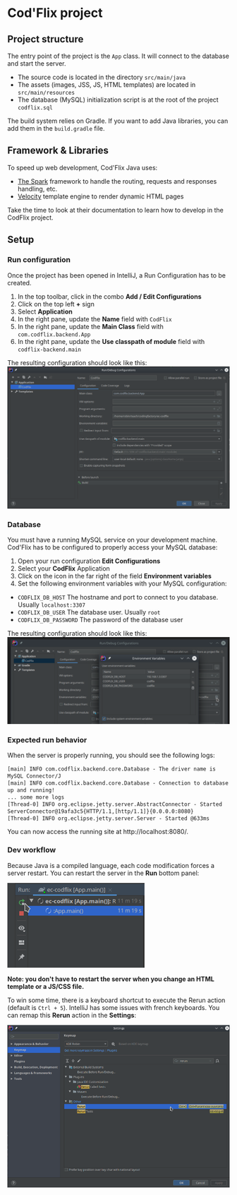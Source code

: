 # Cod'Flix project

## Project structure
The entry point of the project is the `App` class. It will connect to the database and start the server.

* The source code is located in the directory `src/main/java`
* The assets (images, JSS, JS, HTML templates) are located in `src/main/resources`
* The database (MySQL) initialization script is at the root of the project `codflix.sql`

The build system relies on Gradle. If you want to add Java libraries, you can add them in the `build.gradle` file.

## Framework & Libraries
To speed up web development, Cod'Flix Java uses:
* [The Spark](http://sparkjava.com/) framework to handle the routing, requests and responses handling, etc.
* [Velocity]( http://velocity.apache.org/engine/2.2/user-guide.html ) template engine to render dynamic HTML pages

Take the time to look at their documentation to learn how to develop in the CodFlix project.

## Setup

### Run configuration
Once the project has been opened in IntelliJ, a Run Configuration has to be created.
1. In the top toolbar, click in the combo **Add / Edit Configurations**
1. Click on the top left **+** sign
1. Select **Application**
1. In the right pane, update the **Name** field with `CodFlix`
1. In the right pane, update the **Main Class** field with `com.codflix.backend.App`
1. In the right pane, update the **Use classpath of module** field with `codflix-backend.main`

The resulting configuration should look like this:
![](screenshots/run_configuration.png)

### Database 
You must have a running MySQL service on your development machine. Cod'Flix has to be configured to properly access your MySQL database:
1. Open your run configuration **Edit Configurations**
1. Select your **CodFlix** Application
1. Click on the icon in the far right of the field **Environment variables**
1. Set the following environment variables with your MySQL configuration:
  * `CODFLIX_DB_HOST` The hostname and port to connect to you database. Usually `localhost:3307`
  * `CODFLIX_DB_USER` The database user. Usually `root`
  * `CODFLIX_DB_PASSWORD` The password of the database user
  
The resulting configuration should look like this:
![](screenshots/run_database_configuration.png)

### Expected run behavior
When the server is properly running, you should see the following logs:
```
[main] INFO com.codflix.backend.core.Database - The driver name is MySQL Connector/J
[main] INFO com.codflix.backend.core.Database - Connection to database up and running!
... some more logs
[Thread-0] INFO org.eclipse.jetty.server.AbstractConnector - Started ServerConnector@19afa3c5{HTTP/1.1,[http/1.1]}{0.0.0.0:8080}
[Thread-0] INFO org.eclipse.jetty.server.Server - Started @633ms
```

You can now access the running site at http://localhost:8080/.

### Dev workflow
Because Java is a compiled language, each code modification forces a server restart. You can restart the server in the **Run** bottom panel:

![](screenshots/app_restart.png)

**Note: you don't have to restart the server when you change an HTML template or a JS/CSS file.**

To win some time, there is a keyboard shortcut to execute the Rerun action (default is `Ctrl + 5`). IntelliJ has some issues with french keyboards. You can remap this **Rerun** action in the **Settings**:

![](screenshots/rerun_keyboard_shortcut.png)
